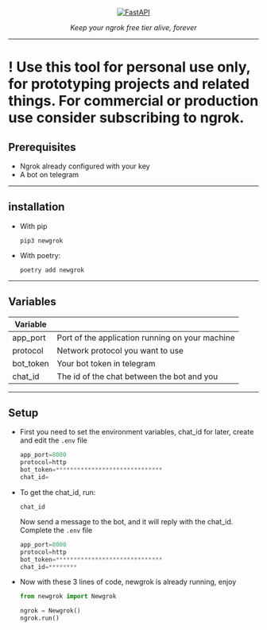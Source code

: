 <p align="center">
  <a href="https://user-images.githubusercontent.com/101568457/208002599-be7000ca-e05a-4706-99b2-49bc5a35e367.png"><img src="https://user-images.githubusercontent.com/101568457/208002599-be7000ca-e05a-4706-99b2-49bc5a35e367.png" alt="FastAPI"></a>
</p>
<p align="center">
    <em>Keep your ngrok free tier alive, forever</em>
</p>

---
<h1>
! Use this tool for personal use only, for prototyping projects and related things. For commercial or production use consider subscribing to ngrok.
</h1>

## Prerequisites
* Ngrok already configured with your key
* A bot on telegram
---
## installation

* With pip
    ```
    pip3 newgrok
    ```

* With poetry:

    ```
    poetry add newgrok
    ```
---
## Variables
| Variable  |                                                 |
|-----------|-------------------------------------------------|
| app_port  | Port of the application running on your machine |
| protocol  | Network protocol you want to use                |
| bot_token | Your bot token in telegram                      |
| chat_id   | The id of the chat between the bot and you      |
---
## Setup

* First you need to set the environment variables, chat_id for later, create and edit the ```.env``` file
    ```python
    app_port=8000
    protocol=http
    bot_token=******************************
    chat_id=
    ```
* To get the chat_id, run:
    ```
    chat_id
    ```
    Now send a message to the bot, and it will reply with the chat_id. Complete the ```.env``` file
    ```python
    app_port=8000
    protocol=http
    bot_token=******************************
    chat_id=********
    ```
* Now with these 3 lines of code, newgrok is already running, enjoy
    ```python
    from newgrok import Newgrok

    ngrok = Newgrok()
    ngrok.run()
    ```
